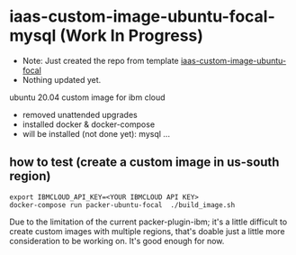 # iaas-custom-image-ubuntu-focal-mysql (Work In Progress)
* Note: Just created the repo from template [iaas-custom-image-ubuntu-focal](https://github.com/ibm-xaas/iaas-custom-image-ubuntu-focal)
* Nothing updated yet.


ubuntu 20.04 custom image for ibm cloud
- removed unattended upgrades
- installed docker & docker-compose
- will be installed (not done yet): mysql ... 

## how to test (create a custom image in us-south region)
```
export IBMCLOUD_API_KEY=<YOUR IBMCLOUD API KEY>
docker-compose run packer-ubuntu-focal  ./build_image.sh
```

Due to the limitation of the current packer-plugin-ibm; it's a little difficult to create custom images with multiple regions, that's doable just a little more consideration to be working on. It's good enough for now.
